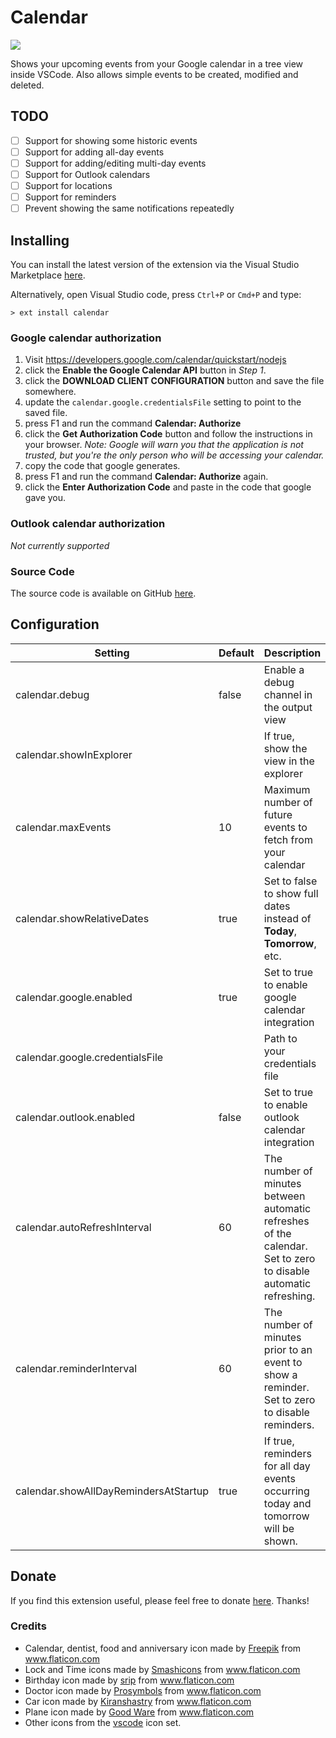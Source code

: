 # Calendar

<img src="https://raw.githubusercontent.com/Gruntfuggly/calendar/master/resources/screenshot.png">

Shows your upcoming events from your Google calendar in a tree view inside VSCode. Also allows simple
events to be created, modified and deleted.

## TODO

- [ ] Support for showing some historic events
- [ ] Support for adding all-day events
- [ ] Support for adding/editing multi-day events
- [ ] Support for Outlook calendars
- [ ] Support for locations
- [ ] Support for reminders
- [ ] Prevent showing the same notifications repeatedly

## Installing

You can install the latest version of the extension via the Visual Studio Marketplace [here](https://marketplace.visualstudio.com/items?itemName=Gruntfuggly.calendar).

Alternatively, open Visual Studio code, press `Ctrl+P` or `Cmd+P` and type:

    > ext install calendar

### Google calendar authorization

1. Visit https://developers.google.com/calendar/quickstart/nodejs
2. click the **Enable the Google Calendar API** button in *Step 1*.
3. click the **DOWNLOAD CLIENT CONFIGURATION** button and save the file somewhere.
4. update the `calendar.google.credentialsFile` setting to point to the saved file.
5. press F1 and run the command **Calendar: Authorize**
6. click the **Get Authorization Code** button and follow the instructions in your browser. *Note: Google will warn you that the application is not trusted, but you're the only person who will be accessing your calendar.*
7. copy the code that google generates.
8. press F1 and run the command **Calendar: Authorize** again.
9. click the **Enter Authorization Code** and paste in the code that google gave you.

### Outlook calendar authorization

*Not currently supported*

### Source Code

The source code is available on GitHub [here](https://github.com/Gruntfuggly/calendar).

## Configuration

| Setting                               | Default | Description                                                                                                     |
|---------------------------------------|---------|-----------------------------------------------------------------------------------------------------------------|
| calendar.debug                        | false   | Enable a debug channel in the output view                                                                       |
| calendar.showInExplorer               |         | If true, show the view in the explorer                                                                          |
| calendar.maxEvents                    | 10      | Maximum number of future events to fetch from your calendar                                                     |
| calendar.showRelativeDates            | true    | Set to false to show full dates instead of **Today**, **Tomorrow**, etc.                                        |
| calendar.google.enabled               | true    | Set to true to enable google calendar integration                                                               |
| calendar.google.credentialsFile       |         | Path to your credentials file                                                                                   |
| calendar.outlook.enabled              | false   | Set to true to enable outlook calendar integration                                                              |
| calendar.autoRefreshInterval          | 60      | The number of minutes between automatic refreshes of the calendar. Set to zero to disable automatic refreshing. |
| calendar.reminderInterval             | 60      | The number of minutes prior to an event to show a reminder. Set to zero to disable reminders.                   |
| calendar.showAllDayRemindersAtStartup | true    | If true, reminders for all day events occurring today and tomorrow will be shown.                               |
<!--
| calendar.outlook.clientId     | | Your client ID for your outlook calendar     |
| calendar.outlook.clientSecret | | Your client secret for your outlook calendar |
-->
## Donate

If you find this extension useful, please feel free to donate <a href="https://paypal.me/Gruntfuggly">here</a>. Thanks!

### Credits

- Calendar, dentist, food and anniversary icon made by <a href="https://www.flaticon.com/authors/freepik" title="Freepik">Freepik</a> from <a href="https://www.flaticon.com" title="Flaticon">www.flaticon.com</a>
- Lock and Time icons made by <a href="https://www.flaticon.com/authors/smashicons" title="Smashicons">Smashicons</a> from <a href="https://www.flaticon.com" title="Flaticon">www.flaticon.com</a>
- Birthday icon made by <a href="https://www.flaticon.com/authors/srip" title="srip">srip</a> from <a href="https://www.flaticon.com/" title="Flaticon">www.flaticon.com</a>
- Doctor icon made by <a href="https://www.flaticon.com/authors/prosymbols" title="Prosymbols">Prosymbols</a> from <a href="https://www.flaticon.com/" title="Flaticon">www.flaticon.com</a>
- Car icon made by <a href="https://www.flaticon.com/authors/kiranshastry" title="Kiranshastry">Kiranshastry</a> from <a href="https://www.flaticon.com" title="Flaticon">www.flaticon.com</a>
- Plane icon made by <a href="https://www.flaticon.com/authors/good-ware" title="Good Ware">Good Ware</a> from <a href="https://www.flaticon.com/" title="Flaticon">www.flaticon.com</a>
- Other icons from the [vscode](https://github.com/microsoft/vscode-icons) icon set.